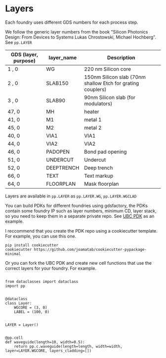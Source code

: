# Layers

Each foundry uses different GDS numbers for each process step.

We follow the generic layer numbers from the book "Silicon Photonics Design: From Devices to Systems Lukas Chrostowski, Michael Hochberg". See `pp.LAYER`

| GDS (layer, purpose) | layer_name | Description                                                 |
| -------------------- | ---------- | ----------------------------------------------------------- |
| 1 , 0                | WG         | 220 nm Silicon core                                         |
| 2 , 0                | SLAB150    | 150nm Silicon slab (70nm shallow Etch for grating couplers) |
| 3 , 0                | SLAB90     | 90nm Silicon slab (for modulators)                          |
| 47, 0                | MH         | heater                                                      |
| 41, 0                | M1         | metal 1                                                     |
| 45, 0                | M2         | metal 2                                                     |
| 40, 0                | VIA1       | VIA1                                                        |
| 44, 0                | VIA2       | VIA2                                                        |
| 46, 0                | PADOPEN    | Bond pad opening                                            |
| 51, 0                | UNDERCUT   | Undercut                                                    |
| 52, 0                | DEEPTRENCH | Deep trench                                                 |
| 66, 0                | TEXT       | Text markup                                                 |
| 64, 0                | FLOORPLAN  | Mask floorplan                                              |

Layers are available in `pp.LAYER` as `pp.LAYER.WG`, `pp.LAYER.WGCLAD`

You can build PDKs for different foundries using gdsfactory, the PDKs contain some foundry IP such as layer numbers, minimum CD, layer stack, so you need to keep them in a separate private repo. See [UBC PDK](https://github.com/gdsfactory/ubc) as an example.

I reccommend that you create the PDK repo using a cookiecutter template. For example, you can use this one.

```
pip install cookiecutter
cookiecutter https://github.com/joamatab/cookiecutter-pypackage-minimal
```

Or you can fork the UBC PDK and create new cell functions that use the correct layers for your foundry. For example.

```

from dataclasses import dataclass
import pp


@dataclass
class Layer:
    WGCORE = (3, 0)
    LABEL = (100, 0)


LAYER = Layer()


@pp.cell
def waveguide(length=10, width=0.5):
    return pp.c.waveguide(length=length, width=width, layer=LAYER.WGCORE, layers_cladding=[])

```

